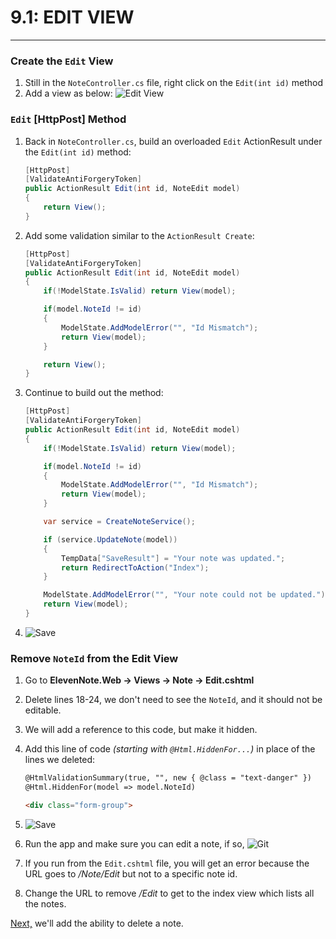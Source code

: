 # 9.1: EDIT VIEW
---
### Create the `Edit` View
1. Still in the `NoteController.cs` file, right click on the `Edit(int id)` method
2. Add a view as below:
![Edit View](/assets/9.1-A.png)

### `Edit` [HttpPost] Method
1. Back in `NoteController.cs`, build an overloaded `Edit` ActionResult under the `Edit(int id)` method:

    ```cs
    [HttpPost]
    [ValidateAntiForgeryToken]
    public ActionResult Edit(int id, NoteEdit model)
    {
        return View();
    }
    ```
2. Add some validation similar to the `ActionResult Create`:

    ```cs
    [HttpPost]
    [ValidateAntiForgeryToken]
    public ActionResult Edit(int id, NoteEdit model)
    {
        if(!ModelState.IsValid) return View(model);

        if(model.NoteId != id)
        {
            ModelState.AddModelError("", "Id Mismatch");
            return View(model);
        }

        return View();
    }
    ``` 
3. Continue to build out the method:

    ```cs
    [HttpPost]
    [ValidateAntiForgeryToken]
    public ActionResult Edit(int id, NoteEdit model)
    {
        if(!ModelState.IsValid) return View(model);

        if(model.NoteId != id)
        {
            ModelState.AddModelError("", "Id Mismatch");
            return View(model);
        }

        var service = CreateNoteService();

        if (service.UpdateNote(model))
        {
            TempData["SaveResult"] = "Your note was updated.";
            return RedirectToAction("Index");
        }

        ModelState.AddModelError("", "Your note could not be updated.");
        return View(model);
    }
    ```
4. ![Save](/assets/font-awesome-save.png)

### Remove `NoteId` from the Edit View
1. Go to **ElevenNote.Web -> Views -> Note -> Edit.cshtml**
2. Delete lines 18-24, we don't need to see the `NoteId`, and it should not be editable.
3. We will add a reference to this code, but make it hidden.
4. Add this line of code *(starting with `@Html.HiddenFor...`)* in place of the lines we deleted:

    ```html
    @HtmlValidationSummary(true, "", new { @class = "text-danger" })
    @Html.HiddenFor(model => model.NoteId)

    <div class="form-group">

    ```
5. ![Save](/assets/font-awesome-save.png)
6. Run the app and make sure you can edit a note, if so, ![Git](/assets/devicons_github_badge.png)
7. If you run from the `Edit.cshtml` file, you will get an error because the URL goes to */Note/Edit* but not to a specific note id.
8. Change the URL to remove */Edit* to get to the index view which lists all the notes.

[Next,](/10-NoteDelete/10.0-NoteDelete.md) we'll add the ability to delete a note.
  